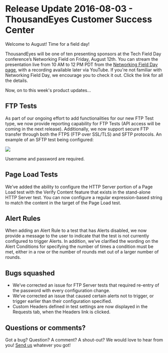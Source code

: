 # Release Update 2016-08-03 - ThousandEyes Customer Success Center

Welcome to August! Time for a field day!

ThousandEyes will be one of ten presenting sponsors at the Tech Field Day conference’s Networking Field on Friday, August 12th.  You can stream the presentation live from 10 AM to 12 PM PDT from the [Networking Field Day page](), with a recording available later via YouTube.  If you're not familiar with Networking Field Day, we encourage you to check it out. Click the link for all the details.

Now, on to this week's product updates...

## FTP Tests

As part of our ongoing effort to add functionalities for our new FTP Test type, we now provide reporting capability for FTP Tests \(API access will be coming in the next release\). Additionally, we now support secure FTP transfer through both the FTPS \(FTP over SSL/TLS\) and SFTP protocols.  An example of an SFTP test being configured:

![](https://lh5.googleusercontent.com/HzYaAF94m7FTKCD5wWGWUo7GEJgTQZIyUidjPA2fW4AH0RphqZ1kmbg9Z9V5BUej7nF9dILlusuyEbi1Bq4CJWQy4kvCneGnxmIeZow5ae71erOKK_4Hfb5K27Q0wwqqZmR7sRyv)

Username and password are required.

## Page Load Tests

We’ve added the ability to configure the HTTP Server portion of a Page Load test with the Verify Content feature that exists in the stand-alone HTTP Server test. You can now configure a regular expression-based string to match the content in the target of the Page Load test.

## Alert Rules

When adding an Alert Rule to a test that has Alerts disabled, we now provide a message to the user to indicate that the test is not currently configured to trigger Alerts.  In addition, we’ve clarified the wording on the Alert Conditions for specifying the number of times a condition must be met, either in a row or the number of rounds met out of a larger number of rounds.

## Bugs squashed

* We’ve corrected an issue for FTP Server tests that required re-entry of the password with every configuration change.
* We’ve corrected an issue that caused certain alerts not to trigger, or trigger earlier than their configuration specified.
* Custom Headers defined in test settings are now displayed in the Requests tab, when the Headers link is clicked.

## Questions or comments?

Got a bug? Question? A comment? A shout-out? We would love to hear from you! [Send us](mailto:support@thousandeyes.com) whatever you got!

